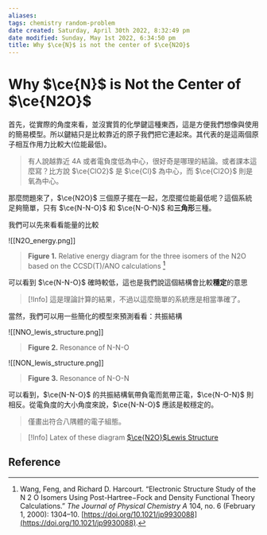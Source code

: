 ```yaml
---
aliases: 
tags: chemistry random-problem
date created: Saturday, April 30th 2022, 8:32:49 pm
date modified: Sunday, May 1st 2022, 6:34:50 pm
title: Why $\ce{N}$ is not the center of $\ce{N2O}$
---
```


# Why $\ce{N}$ is Not the Center of $\ce{N2O}$

首先，從實際的角度來看，並沒實質的化學鍵這種東西，這是方便我們想像與使用的簡易模型。所以鍵結只是比較靠近的原子我們把它連起來。其代表的是這兩個原子相互作用力比較大(位能最低)。
> 有人說越靠近 4A 或者電負度低為中心，很好奇是哪理的結論。或者課本這麼寫？比方說 $\ce{ClO2}$ 是 $\ce{Cl}$ 為中心，而 $\ce{Cl2O}$ 則是氧為中心。

那麼問題來了，$\ce{N2O}$ 三個原子擺在一起，怎麼擺位能最低呢？這個系統足夠簡單，只有 $\ce{N-N-O}$ 和 $\ce{N-O-N}$ 和**三角形**三種。

我們可以先來看看能量的比較

![[N2O_energy.png]]
> **Figure 1.** Relative energy diagram for the three isomers of the N2O based on the CCSD(T)/ANO calculations [^1]

可以看到 $\ce{N-N-O}$ 確時較低，這也是我們說這個結構會比較**穩定**的意思

> [!Info]
> 這是理論計算的結果，不過以這麼簡單的系統應是相當準確了。


當然，我們可以用一些簡化的模型來預測看看：共振結構

![[NNO_lewis_structure.png]]
> **Figure 2.** Resonance of N-N-O

![[NON_lewis_structure.png]]
> **Figure 3.** Resonance of N-O-N

可以看到，$\ce{N-N-O}$ 的共振結構氧帶負電而氮帶正電，$\ce{N-O-N}$ 則相反。從電負度的大小角度來說，$\ce{N-N-O}$ 應該是較穩定的。
> 僅畫出符合八隅體的電子組態。

> [!Info] Latex of these diagram
> [$\ce{N2O}$Lewis Structure](/reference/lewis_structure_n2o.tex)
>

## Reference

[^1]: Wang, Feng, and Richard D. Harcourt. “Electronic Structure Study of the N 2 O Isomers Using Post-Hartree−Fock and Density Functional Theory Calculations.” _The Journal of Physical Chemistry A_ 104, no. 6 (February 1, 2000): 1304–10. [https://doi.org/10.1021/jp9930088](https://doi.org/10.1021/jp9930088).